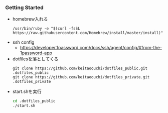 ### Getting Started

- homebrew入れる
    ```
    /usr/bin/ruby -e "$(curl -fsSL https://raw.githubusercontent.com/Homebrew/install/master/install)"
    ```
- ssh config
  - https://developer.1password.com/docs/ssh/agent/config/#from-the-1password-app
- dotfilesを落としてくる
    ```
    git clone https://github.com/keitaoouchi/dotfiles_public.git .dotfiles_public
    git clone https://github.com/keitaoouchi/dotfiles_private.git .dotfiles_private
    ```
- start.shを実行
    ```bash
    cd .dotfiles_public
    ./start.sh
    ```